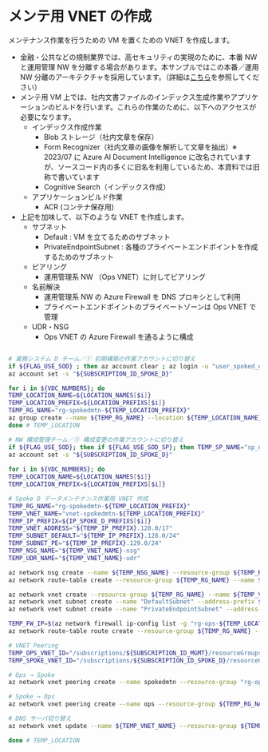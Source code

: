 # メンテ用 VNET の作成

メンテナンス作業を行うための VM を置くための VNET を作成します。

- 金融・公共などの規制業界では、高セキュリティの実現のために、本番 NW と運用管理 NW を分離する場合があります。本サンプルではこの本番／運用 NW 分離のアーキテクチャを採用しています。（詳細は[こちら](../02.管理サブスクリプションの作成/02_01_OpsVNET作成.md)を参照してください）
- メンテ用 VM 上では、社内文書ファイルのインデックス生成作業やアプリケーションのビルドを行います。これらの作業のために、以下へのアクセスが必要になります。
  - インデックス作成作業
    - Blob ストレージ（社内文章を保存）
    - Form Recognizer（社内文章の画像を解析して文章を抽出）※ 2023/07 に Azure AI Document Intelligence に改名されていますが、ソースコード内の多くに旧名を利用しているため、本資料では旧称で書いています
    - Cognitive Search（インデックス作成）
  - アプリケーションビルド作業
    - ACR (コンテナ保存用)
- 上記を加味して、以下のような VNET を作成します。
  - サブネット
    - Default : VM を立てるためのサブネット
    - PrivateEndpointSubnet : 各種のプライベートエンドポイントを作成するためのサブネット
  - ピアリング
    - 運用管理系 NW （Ops VNET）に対してピアリング
  - 名前解決
    - 運用管理系 NW の Azure Firewall を DNS プロキシとして利用
    - プライベートエンドポイントのプライベートゾーンは Ops VNET で管理
  - UDR・NSG
    - Ops VNET の Azure Firewall を通るように構成

```bash

# 業務システム D チーム／① 初期構築の作業アカウントに切り替え
if ${FLAG_USE_SOD} ; then az account clear ; az login -u "user_spoked_dev@${PRIMARY_DOMAIN_NAME}" -p "${ADMIN_PASSWORD}" ; fi
az account set -s "${SUBSCRIPTION_ID_SPOKE_D}"

for i in ${VDC_NUMBERS}; do
TEMP_LOCATION_NAME=${LOCATION_NAMES[$i]}
TEMP_LOCATION_PREFIX=${LOCATION_PREFIXS[$i]}
TEMP_RG_NAME="rg-spokedmtn-${TEMP_LOCATION_PREFIX}"
az group create --name ${TEMP_RG_NAME} --location ${TEMP_LOCATION_NAME}
done # TEMP_LOCATION

# NW 構成管理チーム／③ 構成変更の作業アカウントに切り替え
if ${FLAG_USE_SOD}; then if ${FLAG_USE_SOD_SP}; then TEMP_SP_NAME="sp_nw_change"; az login --service-principal --username ${SP_APP_IDS[${TEMP_SP_NAME}]} --password ${SP_PWDS[${TEMP_SP_NAME}]} --tenant ${PRIMARY_DOMAIN_NAME} --allow-no-subscriptions; else az account clear; az login -u "user_nw_change@${PRIMARY_DOMAIN_NAME}" -p "${ADMIN_PASSWORD}"; fi; fi
az account set -s "${SUBSCRIPTION_ID_SPOKE_D}"
 
for i in ${VDC_NUMBERS}; do
TEMP_LOCATION_NAME=${LOCATION_NAMES[$i]}
TEMP_LOCATION_PREFIX=${LOCATION_PREFIXS[$i]}

# Spoke D データメンテナンス作業用 VNET 作成
TEMP_RG_NAME="rg-spokedmtn-${TEMP_LOCATION_PREFIX}"
TEMP_VNET_NAME="vnet-spokedmtn-${TEMP_LOCATION_PREFIX}"
TEMP_IP_PREFIX=${IP_SPOKE_D_PREFIXS[$i]}
TEMP_VNET_ADDRESS="${TEMP_IP_PREFIX}.128.0/17"
TEMP_SUBNET_DEFAULT="${TEMP_IP_PREFIX}.128.0/24"
TEMP_SUBNET_PE="${TEMP_IP_PREFIX}.129.0/24"
TEMP_NSG_NAME="${TEMP_VNET_NAME}-nsg"
TEMP_UDR_NAME="${TEMP_VNET_NAME}-udr"

az network nsg create --name ${TEMP_NSG_NAME} --resource-group ${TEMP_RG_NAME}
az network route-table create --resource-group ${TEMP_RG_NAME} --name ${TEMP_UDR_NAME}

az network vnet create --resource-group ${TEMP_RG_NAME} --name ${TEMP_VNET_NAME} --address-prefixes ${TEMP_VNET_ADDRESS}
az network vnet subnet create --name "DefaultSubnet" --address-prefix ${TEMP_SUBNET_DEFAULT} --resource-group ${TEMP_RG_NAME} --vnet-name ${TEMP_VNET_NAME} --nsg ${TEMP_NSG_NAME} --route-table ${TEMP_UDR_NAME}
az network vnet subnet create --name "PrivateEndpointSubnet" --address-prefix ${TEMP_SUBNET_PE} --resource-group ${TEMP_RG_NAME} --vnet-name ${TEMP_VNET_NAME} --nsg ${TEMP_NSG_NAME} --route-table ${TEMP_UDR_NAME}

TEMP_FW_IP=$(az network firewall ip-config list -g "rg-ops-${TEMP_LOCATION_PREFIX}" -f "fw-ops-${TEMP_LOCATION_PREFIX}" --query "[0].privateIpAddress" --output tsv --subscription "${SUBSCRIPTION_NAME_MGMT}")
az network route-table route create --resource-group ${TEMP_RG_NAME} --name default --route-table-name ${TEMP_UDR_NAME} --address-prefix 0.0.0.0/0 --next-hop-type VirtualAppliance --next-hop-ip-address ${TEMP_FW_IP}

# VNET Peering
TEMP_OPS_VNET_ID="/subscriptions/${SUBSCRIPTION_ID_MGMT}/resourceGroups/rg-ops-${TEMP_LOCATION_PREFIX}/providers/Microsoft.Network/virtualNetworks/vnet-ops-${TEMP_LOCATION_PREFIX}"
TEMP_SPOKE_VNET_ID="/subscriptions/${SUBSCRIPTION_ID_SPOKE_D}/resourceGroups/${TEMP_RG_NAME}/providers/Microsoft.Network/virtualNetworks/${TEMP_VNET_NAME}"

# Ops → Spoke
az network vnet peering create --name spokedmtn --resource-group "rg-ops-${TEMP_LOCATION_PREFIX}" --vnet-name "vnet-ops-${TEMP_LOCATION_PREFIX}" --remote-vnet $TEMP_SPOKE_VNET_ID --allow-vnet-access --subscription "${SUBSCRIPTION_NAME_MGMT}"

# Spoke → Ops
az network vnet peering create --name ops --resource-group ${TEMP_RG_NAME} --vnet-name ${TEMP_VNET_NAME} --remote-vnet $TEMP_OPS_VNET_ID --allow-vnet-access --subscription "${SUBSCRIPTION_NAME_SPOKE_D}"

# DNS サーバ切り替え
az network vnet update --name ${TEMP_VNET_NAME} --resource-group ${TEMP_RG_NAME} --dns-servers ${TEMP_FW_IP}

done # TEMP_LOCATION

```
